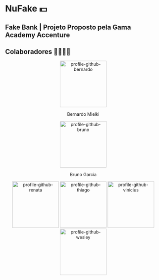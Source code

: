 # NuFake 💵
## Fake Bank | Projeto Proposto pela Gama Academy Accenture

## Colaboradores 👨‍💻👩‍💻

<div align="center">

<a href="https://github.com/bmielki"><img src="https://ca.slack-edge.com/T01KP945A0J-U01MZD4108K-71d51561b32e-512" alt="profile-github-bernardo" height=150 width=150 border="0"></a>
<p>Bernardo Mielki</p>
<a href="https://github.com/brgarcias"><img src="https://avatars.githubusercontent.com/u/56596868?s=460&u=22a2921500cee9d2f170f9ba7694d56d9ccca763&v=4" alt="profile-github-bruno" height=150 width=150 border="0"></a>
<p>Bruno Garcia</p>
<a href="https://github.com/rmkarato"><img src="https://avatars.githubusercontent.com/u/63520542?s=400&u=d365844d2ffe2c1b3ea763d3967e1d33bd751ee1&v=4" alt="profile-github-renata" height=150 width=150 border="0"></a>
<a href="https://github.com/Aquinolima"><img src="https://avatars.githubusercontent.com/u/49047131?s=460&u=5cca4f8b4ff089e675e548c3cca38bab7718d4e2&v=4" alt="profile-github-thiago" height=150 width=150 border="0"></a>
<a href="https://github.com/viniciusad"><img src="https://avatars.githubusercontent.com/u/71468159?s=460&u=63e7842b2925162c1bc55e199e11a7da2144648e&v=4" alt="profile-github-vinicius" height=150 width=150 border="0"></a>
<a href="https://github.com/Wmmota"><img src="https://avatars.githubusercontent.com/u/60901238?s=460&u=015ddbe61bd813527c2db29d3d233582af387d20&v=4" alt="profile-github-wesley" height=150 width=150 border="0"></a>

</div>

